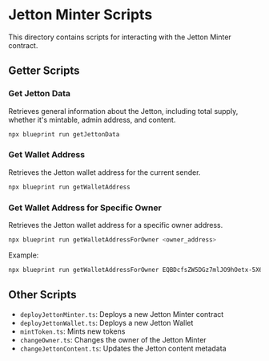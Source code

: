 # Jetton Minter Scripts

This directory contains scripts for interacting with the Jetton Minter contract.

## Getter Scripts

### Get Jetton Data

Retrieves general information about the Jetton, including total supply, whether it's mintable, admin address, and content.

```bash
npx blueprint run getJettonData
```

### Get Wallet Address

Retrieves the Jetton wallet address for the current sender.

```bash
npx blueprint run getWalletAddress
```

### Get Wallet Address for Specific Owner

Retrieves the Jetton wallet address for a specific owner address.

```bash
npx blueprint run getWalletAddressForOwner <owner_address>
```

Example:
```bash
npx blueprint run getWalletAddressForOwner EQBDcfsZW5DGz7mlJO9hOetx-5X6-uWiCVj20NrpnWpc01x9
```

## Other Scripts

- `deployJettonMinter.ts`: Deploys a new Jetton Minter contract
- `deployJettonWallet.ts`: Deploys a new Jetton Wallet
- `mintToken.ts`: Mints new tokens
- `changeOwner.ts`: Changes the owner of the Jetton Minter
- `changeJettonContent.ts`: Updates the Jetton content metadata 